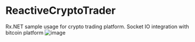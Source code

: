 # ReactiveCryptoTrader
Rx.NET sample usage for crypto trading platform. Socket IO integration with bitcoin platform
![image](https://user-images.githubusercontent.com/46414904/142603385-8bbf36a8-9b51-449c-93af-ed5d9fe1870b.png)

